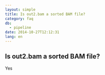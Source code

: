 ```yaml
---
layout: simple
title: Is out2.bam a sorted BAM file?
category: faq
db:
  - pipeline
date: 2014-10-27T12:12:31
lang: en
---
```


## Is out2.bam a sorted BAM file?

Yes